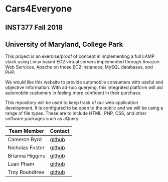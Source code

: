 # Cars4Everyone
## INST377 Fall 2018
## University of Maryland, College Park

This project is an exercise/proof of concept in implementing a full LAMP stack using Linux based EC2 virtual servers implemented through Amazon Web Services, Apache on those EC2 instances, MySQL databases, and PHP.

We would like this website to provide automobile consumers with useful and objective information. With ad-hoc querying, this integrated platform will aid automobile customers in feeling more confident in their purchase.

This repository will be used to keep track of our web application development. It is configured to be open to the public and we will be using a range of file types. These are to include HTML, PHP, CSS, and other software packages such as JQuery.

| Team Member | Contact |
|---|---|
|Cameron Byrd| [github](https://github.com/ctbyrd)
|Nicholas Fuster| [github](https://github.com/nfuster2017)
|Brianna Higgins| [github](https://github.com/bhiggi12)
|Luan Pham|[github](https://github.com/luanclone)
|Troy Roundtree|[github](https://github.com/troundtr)


